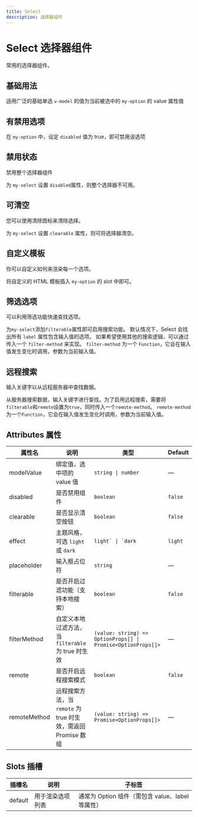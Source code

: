 ```yaml
---
title: Select
description: 选择器组件
---
```


# Select 选择器组件

常用的选择器组件。

## 基础用法

适用广泛的基础单选 `v-model` 的值为当前被选中的 `my-option` 的 value 属性值
<preview path="../common/Select/SelectBase.vue"></preview>

## 有禁用选项

在 `my-option` 中，设定 `disabled` 值为 true，即可禁用该选项
<preview path="../common/Select/SelectOptionDisabled.vue"></preview>

## 禁用状态

禁用整个选择器组件

为 `my-select` 设置 `disabled`属性，则整个选择器不可用。
<preview path="../common/Select/SelectDisabled.vue"></preview>

## 可清空

您可以使用清除图标来清除选择。

为 `my-select` 设置 `clearable` 属性，则可将选择器清空。
<preview path="../common/Select/SelectClearable.vue"></preview>

## 自定义模板

你可以自定义如何来渲染每一个选项。

将自定义的 HTML 模板插入 `my-option` 的 slot 中即可。
<preview path="../common/Select/SelectCustom.vue"></preview>

## 筛选选项

可以利用筛选功能快速查找选项。

为`my-select`添加`filterable`属性即可启用搜索功能。 默认情况下，Select 会找出所有 `label` 属性包含输入值的选项。 如果希望使用其他的搜索逻辑，可以通过传入一个 `filter-method` 来实现。 `filter-method` 为一个 `Function`，它会在输入值发生变化时调用，参数为当前输入值。
<preview path="../common/Select/SelectFilter.vue"></preview>

## 远程搜索

输入关键字以从远程服务器中查找数据。

从服务器搜索数据，输入关键字进行查找。为了启用远程搜索，需要将`filterable`和`remote`设置为`true`，同时传入一个`remote-method`。 `remote-method`为一个`Function`，它会在输入值发生变化时调用，参数为当前输入值。
<preview path="../common/Select/SelectSearch.vue"></preview>

## Attributes 属性

| 属性名       | 说明                                                          | **类型**                                                     | **Default** |
| ------------ | ------------------------------------------------------------- | ------------------------------------------------------------ | ----------- |
| modelValue   | 绑定值，选中项的 value 值                                     | `string \| number`                                           | —           |
| disabled     | 是否禁用组件                                                  | `boolean`                                                    | `false`     |
| clearable    | 是否显示清空按钮                                              | `boolean`                                                    | `false`     |
| effect       | 主题风格，可选 `light` 或 `dark`                              | ``light` \| `dark``                                          | `light`     |
| placeholder  | 输入框占位符                                                  | `string`                                                     | —           |
| filterable   | 是否开启过滤功能（支持本地搜索）                              | `boolean`                                                    | `false`     |
| filterMethod | 自定义本地过滤方法，当 `filterable` 为 true 时生效            | `(value: string) => OptionProps[] \| Promise<OptionProps[]>` | —           |
| remote       | 是否开启远程搜索模式                                          | `boolean`                                                    | `false`     |
| remoteMethod | 远程搜索方法，当 `remote` 为 true 时生效，需返回 Promise 数组 | `(value: string) => Promise<OptionProps[]>`                  | —           |

## Slots 插槽

| 插槽名  | 说明             | 子标签                                           |
| ------- | ---------------- | ------------------------------------------------ |
| default | 用于渲染选项列表 | 通常为 Option 组件（需包含 value、label 等属性） |
